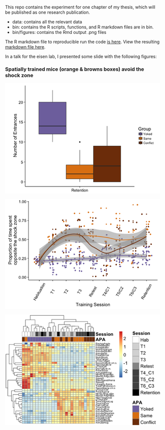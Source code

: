 This repo contains the experiment for one chapter of my thesis, which will be published as one research publication.
- data: contains all the relevant data 
- bin: contains the R scripts, functions, and R markdown files are in bin.
- bin/figures: contains the Rmd output .png files

The R markdown file to reproducible run the code [is here](./bin/01_behavior.Rmd). View the resulting [markdown file here](./bin/01_behavior.md). 

In a talk for the eisen lab, I presented some slide with the following figures:

### Spatially trained mice (orange & browns boxes) avoid the shock zone

![spatialtraining1](./bin/01_behavior_files/figure-markdown_strict/unnamed-chunk-3-3.png "Spatially trained mice (orange & browns boxes) avoid the shock zone")

![spatialtraining2](./bin/01_behavior_files/figure-markdown_strict/unnamed-chunk-3-2.png "But there is a lot of variability")

![spatialtraining3](./bin/01_behavior_files/figure-markdown_strict/unnamed-chunk-5-3.png "Heatmap")
